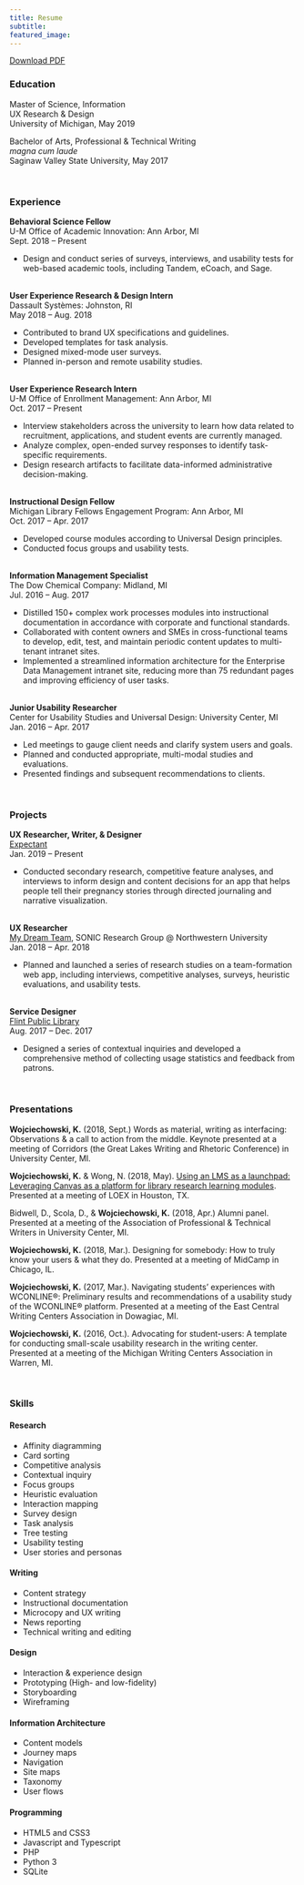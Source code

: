 ```yaml
---
title: Resume
subtitle:
featured_image:
---
```

<a href="{{ site.url }}/assets/Wojciechowski-Resume.pdf" class="button button--large">Download PDF</a>

### Education
Master of Science, Information<br/>
UX Research & Design<br/>
University of Michigan, May 2019

Bachelor of Arts, Professional & Technical Writing<br> 
_magna cum laude_<br/>
Saginaw Valley State University, May 2017<br/>

<br/>

### Experience
**Behavioral Science Fellow**<br/>
U-M Office of Academic Innovation: Ann Arbor, MI<br/>
Sept. 2018 – Present<br/>
  * Design and conduct series of surveys, interviews, and usability tests for web-based academic tools, including Tandem, eCoach,  and Sage.

<br/>**User Experience Research & Design Intern**<br/>
Dassault Systèmes: Johnston, RI<br/>
May 2018 – Aug. 2018<br/>
  * Contributed to brand UX specifications and guidelines.
  * Developed templates for task analysis.
  * Designed mixed-mode user surveys.
  * Planned in-person and remote usability studies.

<br/>**User Experience Research Intern**<br/>
U-M Office of Enrollment Management: Ann Arbor, MI <br/>
Oct. 2017 – Present<br/>
 * Interview stakeholders across the university to learn how data related to recruitment, applications, and student events are currently managed.
 * Analyze complex, open-ended survey responses to identify task-specific requirements.
 * Design research artifacts to facilitate data-informed administrative decision-making.

  <br/>**Instructional Design Fellow**<br/>
Michigan Library Fellows Engagement Program: Ann Arbor, MI <br/>
Oct. 2017 – Apr. 2017<br/>
  * Developed course modules according to Universal Design principles.
  * Conducted focus groups and usability tests.

<br/>**Information Management Specialist**<br/>
The Dow Chemical Company: Midland, MI <br/>
Jul. 2016 – Aug. 2017<br/>
  * Distilled 150+ complex work processes modules into instructional documentation in accordance with corporate and functional standards.
  * Collaborated with content owners and SMEs in cross-functional teams to develop, edit, test, and maintain periodic content updates to multi-tenant intranet sites.
  * Implemented a streamlined information architecture for the Enterprise Data Management intranet site, reducing more than 75 redundant pages and improving efficiency of user tasks.

<br/>**Junior Usability Researcher**<br/>
Center for Usability Studies and Universal Design: University Center, MI <br/>
Jan. 2016 – Apr. 2017<br/>
  * Led meetings to gauge client needs and clarify system users and goals.
  * Planned and conducted appropriate, multi-modal studies and evaluations.
  * Presented findings and subsequent recommendations to clients.

<br/>

### Projects
**UX Researcher, Writer, & Designer**<br/>
<a href="{{ site.url }}/project/expectant">Expectant</a><br/>
Jan. 2019 – Present<br/>
* Conducted secondary research, competitive feature analyses, and interviews to inform design and content decisions for an app that helps people tell their pregnancy stories through directed journaling and narrative visualization.

<br/>**UX Researcher**<br/>
<a href="{{ site.url }}/project/my-dream-team">My Dream Team</a>, SONIC Research Group @ Northwestern University<br/>
Jan. 2018 – Apr. 2018<br/>
  * Planned and launched a series of research studies on a team-formation web app, including interviews, competitive analyses, surveys, heuristic evaluations, and usability tests.

<br/>**Service Designer**<br/>
<a href="{{ site.url }}/project/flint-public-library">Flint Public Library</a><br/>
Aug. 2017 – Dec. 2017<br/>
  * Designed a series of contextual inquiries and developed a comprehensive method of collecting usage statistics and feedback from patrons.

<br/>

### Presentations
**Wojciechowski, K.** (2018, Sept.) Words as material, writing as interfacing: Observations & a call to action from the middle. Keynote presented at a meeting of Corridors (the Great Lakes Writing and Rhetoric Conference) in University Center, MI.

**Wojciechowski, K.** & Wong, N. (2018, May). [Using an LMS as a launchpad: Leveraging Canvas as a platform for library research learning modules](http://www.loexconference.org/2018/presentations/LOEX2018Poster_UniversityofMichigan.pdf). Presented at a meeting of LOEX in Houston, TX.

Bidwell, D., Scola, D., & **Wojciechowski, K.** (2018, Apr.) Alumni panel. Presented at a meeting of the Association of Professional & Technical Writers in University Center, MI.

**Wojciechowski, K.** (2018, Mar.). Designing for somebody: How to truly know your users & what they do. Presented at a meeting of MidCamp in Chicago, IL.

**Wojciechowski, K.** (2017, Mar.). Navigating students’ experiences with WCONLINE®: Preliminary results and recommendations of a usability study of the WCONLINE® platform. Presented at a meeting of the East Central Writing Centers Association in Dowagiac, MI.

**Wojciechowski, K.** (2016, Oct.). Advocating for student-users: A template for conducting small-scale usability research in the writing center. Presented at a meeting of the Michigan Writing Centers Association in Warren, MI.

<br/>

### Skills
#### Research
  * Affinity diagramming
  * Card sorting
  * Competitive analysis
  * Contextual inquiry
  * Focus groups
  * Heuristic evaluation
  * Interaction mapping
  * Survey design
  * Task analysis
  * Tree testing
  * Usability testing
  * User stories and personas

#### Writing
   * Content strategy
   * Instructional documentation
   * Microcopy and UX writing
   * News reporting
   * Technical writing and editing

#### Design
  * Interaction & experience design
  * Prototyping (High- and low-fidelity)
  * Storyboarding
  * Wireframing

#### Information Architecture
  * Content models
  * Journey maps
  * Navigation
  * Site maps
  * Taxonomy
  * User flows

#### Programming
  * HTML5 and CSS3
  * Javascript and Typescript
  * PHP
  * Python 3
  * SQLite
